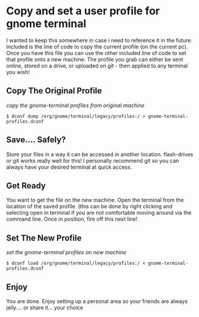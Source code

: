 # Copy and set a user profile for gnome terminal 

I wanted to keep this somewhere in case i need to reference it in the future.  Included is the line of code to copy the current profile (on the current pc). Once you have this file you can use the other included line of code to set that profile onto a new machine.
The profile you grab can either be sent online, stored on a drive, or uploaded on git - then applied to any terminal you wish!

## Copy The Original Profile 
*copy the gnome-terminal profiles from original machine*

    $ dconf dump /org/gnome/terminal/legacy/profiles:/ > gnome-terminal-profiles.dconf

## Save.... Safely?

Store your files in a way it can be accessed in another location. flash-drives or git works really well for this! I personally recommend git so you can always have your desired terminal at quick access.

## Get Ready

You want to get the file on the new machine. Open the terminal from the location of the saved profile. (this can be done by right clicking and selecting open in terminal if you are not comfortable moving around via the command line. Once in position, fire off this next line!

## Set The New Profile
*set the gnome-terminal profiles on new machine*

    $ dconf load /org/gnome/terminal/legacy/profiles:/ < gnome-terminal-profiles.dconf

## Enjoy

You are done. Enjoy setting up a personal area so your friends are always jelly.... or share it... your choice
